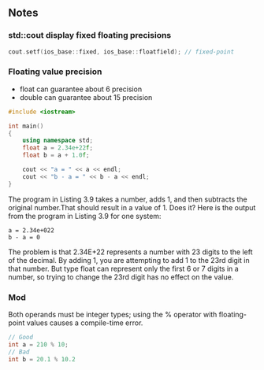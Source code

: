## Notes

### std::cout display fixed floating precisions
```c++
cout.setf(ios_base::fixed, ios_base::floatfield); // fixed-point
```

### Floating value precision
- float can guarantee about 6 precision
- double can guarantee about 15 precision
```c++
#include <iostream>

int main()
{
    using namespace std;
    float a = 2.34e+22f;
    float b = a + 1.0f;

    cout << "a = " << a << endl;
    cout << "b - a = " << b - a << endl;
}
```

The program in Listing 3.9 takes a number, adds 1, and then subtracts the original number.That should result in a value of 1. Does it? Here is the output from the program in Listing 3.9 for one system:
```
a = 2.34e+022
b - a = 0
```
The problem is that 2.34E+22 represents a number with 23 digits to the left of the decimal. By adding 1, you are attempting to add 1 to the 23rd digit in that number. But type float can represent only the first 6 or 7 digits in a number, so trying to change the 23rd digit has no effect on the value.

### Mod
Both operands must be integer types; using the % operator with floating-point values causes a compile-time error.
```c++
// Good
int a = 210 % 10;
// Bad
int b = 20.1 % 10.2
```
